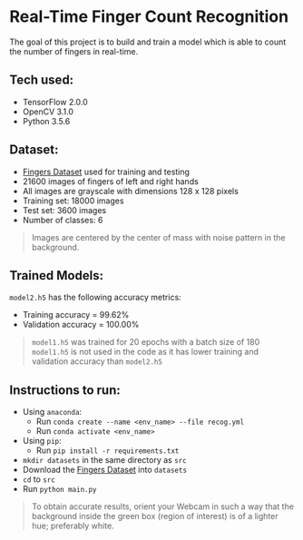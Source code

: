 # Real-Time Finger Count Recognition
The goal of this project is to build and train a model which is able to count the number of fingers in real-time.

## Tech used:
- TensorFlow 2.0.0
- OpenCV 3.1.0
- Python 3.5.6

## Dataset:
- [Fingers Dataset](https://www.kaggle.com/koryakinp/fingers) used for training and testing
- 21600 images of fingers of left and right hands
- All images are grayscale with dimensions 128 x 128 pixels
- Training set: 18000 images
- Test set: 3600 images
- Number of classes: 6
> Images are centered by the center of mass with noise pattern in the background.

## Trained Models:
`model2.h5` has the following accuracy metrics:
  - Training accuracy = 99.62%
  - Validation accuracy = 100.00%
> `model1.h5` was trained for 20 epochs with a batch size of 180
> `model1.h5` is not used in the code as it has lower training and validation accuracy than `model2.h5`

## Instructions to run:
- Using `anaconda`:
  - Run `conda create --name <env_name> --file recog.yml`
  - Run `conda activate <env_name>`
- Using `pip`:
  - Run `pip install -r requirements.txt`
- `mkdir datasets` in the same directory as `src`
- Download the [Fingers Dataset](https://www.kaggle.com/koryakinp/fingers) into `datasets`
- `cd` to `src`
- Run `python main.py`

> To obtain accurate results, orient your Webcam in such a way that the background inside the green box (region of interest) is of a lighter hue; preferably white.